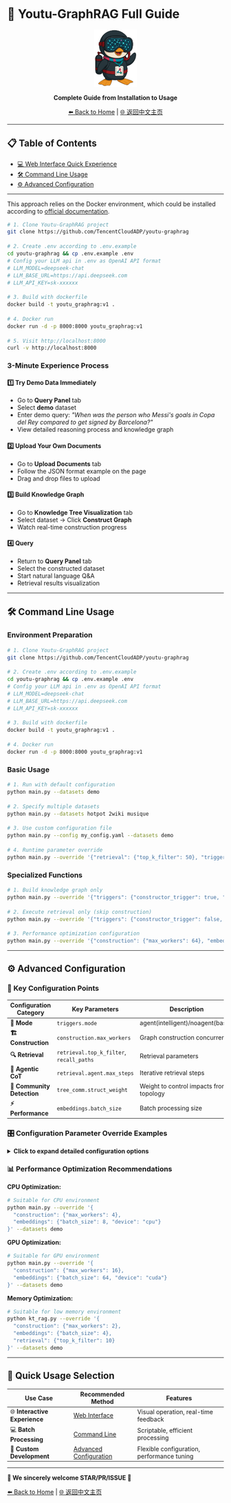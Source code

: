 # 🚀 Youtu-GraphRAG Full Guide

<div align="center">
  <img src="assets/logo.png" alt="Logo" width="100">
  
  **Complete Guide from Installation to Usage**
  
  [⬅️ Back to Home](README.md) | [🌐 返回中文主页](README-CN.md)
</div>

---

## 📋 Table of Contents
- <a href="#web-interface-quick-experience">💻 Web Interface Quick Experience</a>
- <a href="#command-line-usage">🛠️ Command Line Usage</a>
- <a href="#advanced-configuration">⚙️ Advanced Configuration</a>

---

<a id="web-interface-quick-experience"></a>
This approach relies on the Docker environment, which could be installed according to [official documentation](https://docs.docker.com/get-started/).

```bash
# 1. Clone Youtu-GraphRAG project
git clone https://github.com/TencentCloudADP/youtu-graphrag

# 2. Create .env according to .env.example
cd youtu-graphrag && cp .env.example .env
# Config your LLM api in .env as OpenAI API format
# LLM_MODEL=deepseek-chat
# LLM_BASE_URL=https://api.deepseek.com
# LLM_API_KEY=sk-xxxxxx

# 3. Build with dockerfile 
docker build -t youtu_graphrag:v1 .

# 4. Docker run
docker run -d -p 8000:8000 youtu_graphrag:v1

# 5. Visit http://localhost:8000
curl -v http://localhost:8000
```

### 3-Minute Experience Process

#### 1️⃣ Try Demo Data Immediately
- Go to **Query Panel** tab
- Select **demo** dataset  
- Enter demo query: *"When was the person who Messi's goals in Copa del Rey compared to get signed by Barcelona?"*
- View detailed reasoning process and knowledge graph

#### 2️⃣ Upload Your Own Documents
- Go to **Upload Documents** tab
- Follow the JSON format example on the page
- Drag and drop files to upload

#### 3️⃣ Build Knowledge Graph
- Go to **Knowledge Tree Visualization** tab
- Select dataset → Click **Construct Graph**
- Watch real-time construction progress

#### 4️⃣ Query
- Return to **Query Panel** tab
- Select the constructed dataset
- Start natural language Q&A
- Retrieval results visualization

---

<a id="command-line-usage"></a>
## 🛠️ Command Line Usage

### Environment Preparation
```bash
# 1. Clone Youtu-GraphRAG project
git clone https://github.com/TencentCloudADP/youtu-graphrag

# 2. Create .env according to .env.example
cd youtu-graphrag && cp .env.example .env
# Config your LLM api in .env as OpenAI API format
# LLM_MODEL=deepseek-chat
# LLM_BASE_URL=https://api.deepseek.com
# LLM_API_KEY=sk-xxxxxx

# 3. Build with dockerfile
docker build -t youtu_graphrag:v1 .

# 4. Docker run
docker run -d -p 8000:8000 youtu_graphrag:v1
```

### Basic Usage
```bash
# 1. Run with default configuration
python main.py --datasets demo

# 2. Specify multiple datasets
python main.py --datasets hotpot 2wiki musique

# 3. Use custom configuration file
python main.py --config my_config.yaml --datasets demo

# 4. Runtime parameter override
python main.py --override '{"retrieval": {"top_k_filter": 50}, "triggers": {"mode": "noagent"}}' --datasets demo
```

### Specialized Functions
```bash
# 1. Build knowledge graph only
python main.py --override '{"triggers": {"constructor_trigger": true, "retrieve_trigger": false}}' --datasets demo

# 2. Execute retrieval only (skip construction)
python main.py --override '{"triggers": {"constructor_trigger": false, "retrieve_trigger": true}}' --datasets demo

# 3. Performance optimization configuration
python main.py --override '{"construction": {"max_workers": 64}, "embeddings": {"batch_size": 64}}' --datasets demo
```

---

<a id="advanced-configuration"></a>
## ⚙️ Advanced Configuration

### 🔧 Key Configuration Points

| Configuration Category | Key Parameters | Description |
|------------------------|----------------|-------------|
| **🤖 Mode** | `triggers.mode` | agent(intelligent)/noagent(basic) |
| **🏗️ Construction** | `construction.max_workers` | Graph construction concurrency |
| **🔍 Retrieval** | `retrieval.top_k_filter`, `recall_paths` | Retrieval parameters |
| **🧠 Agentic CoT** | `retrieval.agent.max_steps` | Iterative retrieval steps |
| **🌳 Community Detection** | `tree_comm.struct_weight` | Weight to control impacts from topology |
| **⚡ Performance** | `embeddings.batch_size` | Batch processing size |

### 🎛️ Configuration Parameter Override Examples

<details>
<summary><strong>Click to expand detailed configuration options</strong></summary>

```bash
# Retrieval related configuration
python main.py --override '{
  "retrieval": {
    "top_k_filter": 30,
    "chunk_similarity_threshold": 0.7,
    "batch_size": 32
  }
}' --datasets demo

# Construction related configuration
python main.py --override '{
  "construction": {
    "max_workers": 32,
    "chunk_size": 512,
    "overlap_size": 50
  }
}' --datasets demo

# Embedding related configuration
python main.py --override '{
  "embeddings": {
    "model_name": "sentence-transformers/all-MiniLM-L6-v2",
    "batch_size": 16,
    "device": "cpu"
  }
}' --datasets demo

# LLM related configuration
python main.py --override '{
  "llm": {
    "model": "gpt-3.5-turbo",
    "temperature": 0.7,
    "max_tokens": 1500
  }
}' --datasets demo
```

</details>

### 📊 Performance Optimization Recommendations

**CPU Optimization:**
```bash
# Suitable for CPU environment
python main.py --override '{
  "construction": {"max_workers": 4},
  "embeddings": {"batch_size": 8, "device": "cpu"}
}' --datasets demo
```

**GPU Optimization:**
```bash
# Suitable for GPU environment
python main.py --override '{
  "construction": {"max_workers": 16},
  "embeddings": {"batch_size": 64, "device": "cuda"}
}' --datasets demo
```

**Memory Optimization:**
```bash
# Suitable for low memory environment
python kt_rag.py --override '{
  "construction": {"max_workers": 2},
  "embeddings": {"batch_size": 4},
  "retrieval": {"top_k_filter": 10}
}' --datasets demo
```

---

## 🎯 Quick Usage Selection

| Use Case | Recommended Method | Features |
|----------|-------------------|----------|
| 🌐 **Interactive Experience** | <a href="#web-interface-quick-experience">Web Interface</a> | Visual operation, real-time feedback |
| 💻 **Batch Processing** | <a href="#command-line-usage">Command Line</a> | Scriptable, efficient processing |
| 🔧 **Custom Development** | <a href="#advanced-configuration">Advanced Configuration</a> | Flexible configuration, performance tuning |

---


<div>
  
  **🌟 We sincerely welcome STAR/PR/ISSUE 🌟**
  
  <!-- [⬅️ Back to Home](README.md) • [📖 Project Documentation](README-CN.md) • [🌐 Web Usage](WEB_USAGE.md) -->
  [⬅️ Back to Home](README.md) | [🌐 返回中文主页](README-CN.md)
  
</div>